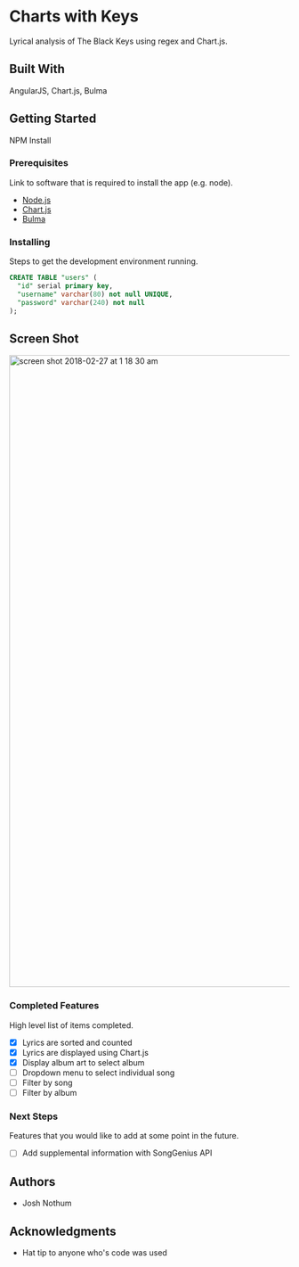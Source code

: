 # Charts with Keys

Lyrical analysis of The Black Keys using regex and Chart.js.

## Built With

AngularJS, Chart.js, Bulma

## Getting Started

NPM Install

### Prerequisites

Link to software that is required to install the app (e.g. node).

- [Node.js](https://nodejs.org/en/)
- [Chart.js](http//www.chartjs.org/docs/latest/)
- [Bulma](http//www.chartjs.org/docs/latest/)


### Installing

Steps to get the development environment running.

```sql
CREATE TABLE "users" (
  "id" serial primary key,
  "username" varchar(80) not null UNIQUE,
  "password" varchar(240) not null
);
```

## Screen Shot

<img width="1134" alt="screen shot 2018-02-27 at 1 18 30 am" src="https://user-images.githubusercontent.com/24615832/36716106-b1d12b84-1b5e-11e8-9e61-2dfde73ff7ca.png">

### Completed Features

High level list of items completed.

- [x] Lyrics are sorted and counted
- [x] Lyrics are displayed using Chart.js
- [x] Display album art to select album
- [ ] Dropdown menu to select individual song
- [ ] Filter by song
- [ ] Filter by album

### Next Steps

Features that you would like to add at some point in the future.

- [ ] Add supplemental information with SongGenius API

## Authors

* Josh Nothum


## Acknowledgments

* Hat tip to anyone who's code was used
